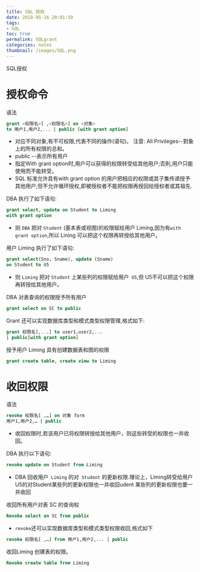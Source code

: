 ```yaml
---
title: SQL 授权
date: 2018-05-16 20:01:59
tags:
- SQL
toc: true
permalink: SQLgrant
categories: notes
thumbnail: /images/SQL.png
---
```

 SQL授权
<!--more-->
# 授权命令
语法
```sql
grant <权限名>[ ,<权限名>] on <对象>
to 用户1,用户2,... | public [with grant option]
```
- 对应不同对象,有不可权限,代表不同的操作(语句)。
	注音: All Privileges--對象上的所有权限的总和。
- public --表示所有用户
- 指定With grant option时,用户可以获得的权限转受给其他用户;否則,用户只能使用而不能转受。
- SQL 标准允许具有with grant option 的用户把相应的权限或其子集传递授予其他用户,但不允许循环授权,即被授权者不能把权限再授回给授权者或其祖先.

DBA 执行了如下语句:
```sql
grant select, update on Student to Liming
with grant option
```
- 则 `DBA` 把对 `Student` (基本表或视图)的权限赋给用户 Liming,因为有`with grant option`,所以 Lining 可以把这个权限再转授给其他用户。

用户 Liming 执行了如下语句:
```sql
grant select(Sno, Sname), update (Sname)
on Student to U5
```
- 则 `Liming` 把对 `Student` 上某些列的权限赋给用户` U5`,但 U5不可以把这个权限再转授给其他用户。

DBA 对表查询的权限授予所有用户
```sql
grant select on SC to public
```
Grant 还可以实现数据库类型和模式类型权限管理,格式如下:

```sql
grant 权限名[,...] to user1,user2,...
| public[with grant option]
```

授予用户 Liming 具有创建数据表和图的权限
```sql
grant create table, create view to Liming
```

# 收回权限
语法
```sql
revoke 权限名[ ,…] on 对象 form
用户1,用户2,… | public
```
- 收回权限时,若该用户已将权限转授给其他用户，则这些转受的权限也一并收回。

DBA 执行以下语句:
```sql
revoke update on Student from Liming
```
- DBA 回收用户` Liming` 的对` Student` 的更新权限.理论上，Liming转受给用户U5的对Student某些列的更新权限也一并收回udent 某些列的更新权限也要一并收回

收回所有用户对表 SC 的查询权
```sql
Revoke select on SC from public
```
- `revoke`还可以实现数据库类型和模式类型权限收回,格式如下

```sql
revoke 权限名[ ,…] from 用户1,用户2,... | public
```

收回Liming 创建表的权限。
```sql
Revoke create table from Liming
```